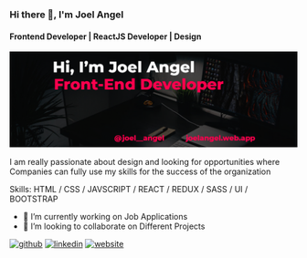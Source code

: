 ### Hi there 👋, I'm Joel Angel
#### Frontend Developer | ReactJS Developer | Design
![Frontend Developer | ReactJS Developer](https://github.com/JoelAngels/JoelAngels/blob/main/LinkedInBanner.png)

I am really passionate about design and looking for opportunities where Companies can fully use my skills for the success of the organization

Skills: HTML / CSS / JAVSCRIPT /  REACT / REDUX / SASS / UI / BOOTSTRAP 

- 🔭 I’m currently working on Job Applications 
- 👯 I’m looking to collaborate on Different Projects 


[<img src='https://cdn.jsdelivr.net/npm/simple-icons@3.0.1/icons/github.svg' alt='github' height='40'>](https://github.com/JoelAngels)  [<img src='https://cdn.jsdelivr.net/npm/simple-icons@3.0.1/icons/linkedin.svg' alt='linkedin' height='40'>](https://www.linkedin.com/in/https://www.linkedin.com/in/joel-angel-4b05141a3//)  [<img src='https://cdn.jsdelivr.net/npm/simple-icons@3.0.1/icons/icloud.svg' alt='website' height='40'>](https://joelangel.web.app)  

